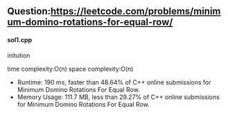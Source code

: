 ## Question:https://leetcode.com/problems/minimum-domino-rotations-for-equal-row/

#### sol1.cpp
initution

time complexity:O(n)
space complexity:O(n)

* Runtime: 190 ms, faster than 48.64% of C++ online submissions for Minimum Domino Rotations For Equal Row.
* Memory Usage: 111.7 MB, less than 29.27% of C++ online submissions for Minimum Domino Rotations For Equal Row.
